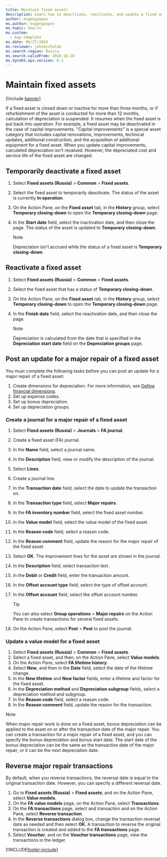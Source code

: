 ```yaml
---
title: Maintain fixed assets
description: Learn how to deactivate, reactivate, and update a fixed asset in Microsoft Dynamics 365 Finance in Russia, including a process for deactivating fixed assets.
author: evgenypopov
ms.author: evgenypopov
ms.topic: how-to
ms.custom: 
  - bap-template
ms.date: 06/27/2024
ms.reviewer: johnmichalak
ms.search.region: Russia
ms.search.validFrom: 2018-10-28
ms.dyn365.ops.version: 8.1
---
```


# Maintain fixed assets
[!include [banner](../../includes/banner.md)]

If a fixed asset is closed down or inactive for more than three months, or if refurbishment of the asset is conducted for more than 12 months, calculation of depreciation is suspended. It resumes when the fixed asset is put back into operation.
For example, a fixed asset may be deactivated in the case of capital improvements.
"Capital improvements" is a special asset category that includes capital renovations, improvements, technical updates, additional construction, and the acquisition of additional equipment for a fixed asset. When you update capital improvements, calculated depreciation isn't revalued. However, the depreciated cost and service life of the fixed asset are changed.


## Temporarily deactivate a fixed asset

1. Select **Fixed assets (Russia)** \> **Common** \> **Fixed assets**.
2. Select the fixed asset to temporarily deactivate. The status of the asset is currently **In operation**.
3. On the Action Pane, on the **Fixed asset** tab, in the **History** group, select **Temporary closing-down** to open the **Temporary closing-down** page.
4. In the **Start date** field, select the inactivation date, and then close the page. The status of the asset is updated to **Temporary closing-down**.

    > [!NOTE]
    > Depreciation isn't accrued while the status of a fixed asset is **Temporary closing-down**.

## Reactivate a fixed asset

1. Select **Fixed assets (Russia)** \> **Common** \> **Fixed assets**.
2. Select the fixed asset that has a status of **Temporary closing-down**.
3. On the Action Pane, on the **Fixed asset** tab, in the **History** group, select **Temporary closing-down** to open the **Temporary closing-down** page.
4. In the **Finish date** field, select the reactivation date, and then close the page.

    > [!NOTE]
    > Depreciation is calculated from the date that is specified in the **Depreciation start date** field on the **Depreciation groups** page.

## Post an update for a major repair of a fixed asset

You must complete the following tasks before you can post an update for a major repair of a fixed asset:

1. Create dimensions for depreciation. For more information, see [Define financial dimensions](../../general-ledger/tasks/define-financial-dimensions.md).
2. Set up expense codes. 
3. Set up bonus depreciation.
4. Set up depreciation groups.

### Create a journal for a major repair of a fixed asset

1. Select **Fixed assets (Russia)** \> **Journals** \> **FA journal**.
2. Create a fixed asset (FA) journal.
3. In the **Name** field, select a journal name.
4. In the **Description** field, view or modify the description of the journal.
5. Select **Lines**.
6. Create a journal line.
7. In the **Transaction date** field, select the date to update the transaction on.
8. In the **Transaction type** field, select **Major repairs**.
9. In the **FA inventory number** field, select the fixed asset number.
10. In the **Value model** field, select the value model of the fixed asset.
11. In the **Reason code** field, select a reason code.
12. In the **Reason comment** field, update the reason for the major repair of the fixed asset.
13. Select **OK**. The improvement lines for the asset are shown in the journal.
14. In the **Description** field, select transaction text.
15. In the **Debit** or **Credit** field, enter the transaction amount.
16. In the **Offset account type** field, select the type of offset account.
17. In the **Offset account** field, select the offset account number.

    > [!TIP]
    > You can also select **Group operations** \> **Major repairs** on the Action Pane to create transactions for several fixed assets.

18. On the Action Pane, select **Post** \> **Post** to post the journal.

### Update a value model for a fixed asset

1. Select **Fixed assets (Russia)** \> **Common** \> **Fixed assets**.
2. Select a fixed asset, and then, on the Action Pane, select **Value models**.
3. On the Action Pane, select **FA lifetime history**.
4. Select **New**, and then in the **Date** field, select the date of the lifetime change.
5. In the **New lifetime** and **New factor** fields, enter a lifetime and factor for the fixed asset.
6. In the **Depreciation method** and **Depreciation subgroup** fields, select a depreciation method and subgroup.
7. In the **Reason code** field, select a reason code.
8. In the **Reason comment** field, update the reason for the transaction.

> [!NOTE]
> When major repair work is done on a fixed asset, bonus depreciation can be applied to the asset on or after the transaction date of the major repair. You can create a transaction for a major repair of a fixed asset, and you can specify the bonus depreciation and bonus start date. The start date of the bonus depreciation can be the same as the transaction date of the major repair, or it can be the next depreciation date.

## Reverse major repair transactions
By default, when you reverse transactions, the reversal date is equal to the original transaction date. However, you can specify a different reversal date.

1. Go to **Fixed assets (Russia)** > **Fixed assets**, and on the Action Pane, select **Value models**.
2. On the **FA value models** page, on the Action Pane, select **Transactions**.
3. On the **FA transactions** page, select and transaction and on the Action Pane, select **Reverse transaction**.
4. In the **Reverse transactions** dialog box, change the transaction reversal date as needed and then select **OK**. A transaction to reverse the original transaction is created and added to the **FA transactions** page.
5. Select **Voucher**, and on the **Voucher transactions** page, view the transactions in the ledger.



[!INCLUDE[footer-include](../../../includes/footer-banner.md)]
